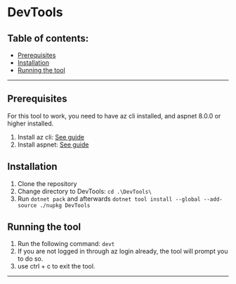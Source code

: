 # DevTools

## Table of contents:
- [Prerequisites](#prerequisites)
- [Installation](#installation)
- [Running the tool](#running-the-tool)

______________

## Prerequisites
For this tool to work, you need to have az cli installed, and aspnet 8.0.0 or higher installed.

1. Install az cli: [See guide](https://docs.microsoft.com/en-us/cli/azure/install-azure-cli)
2. Install aspnet: [See guide](https://dotnet.microsoft.com/download/dotnet/8.0)

## Installation
1. Clone the repository
2. Change directory to DevTools: `cd .\DevTools\`
3. Run `dotnet pack` and afterwards `dotnet tool install --global --add-source ./nupkg DevTools`


## Running the tool
1. Run the following command: `devt`
2. If you are not logged in through az login already, the tool will prompt you to do so.
3. use ctrl + c to exit the tool.
________________
